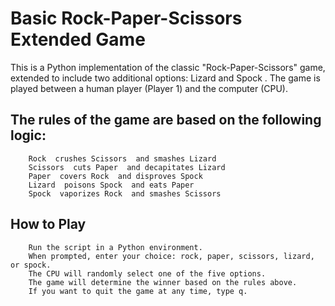 # Basic Rock-Paper-Scissors Extended Game 

This is a Python implementation of the classic "Rock-Paper-Scissors" game, extended to include two additional options: Lizard  and Spock . The game is played between a human player (Player 1) and the computer (CPU). 

## The rules of the game are based on the following logic: 

        Rock  crushes Scissors  and smashes Lizard
        Scissors  cuts Paper  and decapitates Lizard
        Paper  covers Rock  and disproves Spock
        Lizard  poisons Spock  and eats Paper
        Spock  vaporizes Rock  and smashes Scissors
     

## How to Play 

        Run the script in a Python environment.
        When prompted, enter your choice: rock, paper, scissors, lizard, or spock.
        The CPU will randomly select one of the five options.
        The game will determine the winner based on the rules above.
        If you want to quit the game at any time, type q.